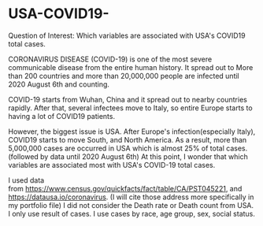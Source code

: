 # USA-COVID19-

Question of Interest: Which variables are associated with USA's COVID19 total cases.

CORONAVIRUS DISEASE (COVID-19) is one of the most severe communicable disease from the entire human history. It spread out to More than 200 countries and more than 20,000,000 people are infected until 2020 August 6th and counting.

COVID-19 starts from Wuhan, China and it spread out to nearby countries rapidly. After that, several infectees move to Italy, so entire Europe starts to having a lot of COVID19 patients.

However, the biggest issue is USA. After Europe's infection(especially Italy), COVID19 starts to move South, and North America. As a result, more than 5,000,000 cases are occurred in USA which is almost 25% of total cases. (followed by data until 2020 August 6th) At this point, I wonder that which variables are associated most with USA's COVID-19 total cases.

I used data from https://www.census.gov/quickfacts/fact/table/CA/PST045221, and https://datausa.io/coronavirus. (I will cite those address more specifically in my portfolio file) 
I did not consider the Death rate or Death count from USA. I only use result of cases. I use cases by race, age group, sex, social status.

